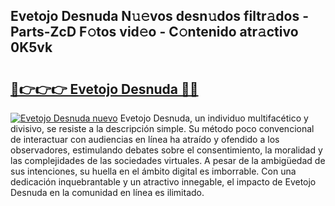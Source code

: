 ## Evetojo Desnuda N𝚞𝚎vos desn𝚞dos filtr𝚊dos - Parts-ZcD F𝚘tos vid𝚎o - C𝚘ntenido atr𝚊ctivo 0K5vk

# <h2><a href="http://mb9inx.tromn.icu/?c=Evetojo+Desnuda">🔗👉👉👉 Evetojo Desnuda 🔗🔗</a></h2>

[![Evetojo Desnuda nuevo](https://i.imgur.com/pEAQMta.gif)](http://mb9inx.tromn.icu/?c=Evetojo+Desnuda)
Evetojo Desnuda, un individuo multifacético y divisivo, se resiste a la descripción simple. Su método poco convencional de interactuar con audiencias en línea ha atraído y ofendido a los observadores, estimulando debates sobre el consentimiento, la moralidad y las complejidades de las sociedades virtuales. A pesar de la ambigüedad de sus intenciones, su huella en el ámbito digital es imborrable. Con una dedicación inquebrantable y un atractivo innegable, el impacto de Evetojo Desnuda en la comunidad en línea es ilimitado.
